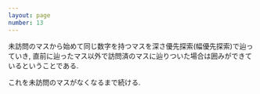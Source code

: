 ```yaml
---
layout: page
number: 13
---
```

未訪問のマスから始めて同じ数字を持つマスを深さ優先探索(幅優先探索)で辿っていき, 直前に辿ったマス以外で訪問済のマスに辿りついた場合は囲みができているということである.

これを未訪問のマスがなくなるまで続ける.
